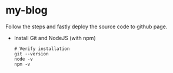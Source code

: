 # my-blog
Follow the steps and fastly deploy the source code to github page.

- Install Git and NodeJS (with npm)
  ```
  # Verify installation
  git --version
  node -v
  npm -v
  ```
